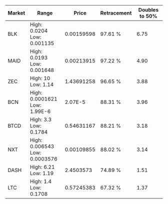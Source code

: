 | Market | Range | Price| Retracement | Doubles to 50% |
| --- | --- | --- | --- | --- |
| BLK | High: 0.0204<br />Low: 0.001135 | 0.00159598 | 97.61 % | 6.75 |
| MAID | High: 0.0193<br />Low: 0.001648 | 0.00213915 | 97.22 % | 4.90 |
| ZEC | High: 10<br />Low: 1.14 | 1.43691258 | 96.65 % | 3.88 |
| BCN | High: 0.0001621<br />Low: 1.99E-6 | 2.07E-5 | 88.31 % | 3.96 |
| BTCD | High: 3.3<br />Low: 0.1784 | 0.54631167 | 88.21 % | 3.18 |
| NXT | High: 0.006543<br />Low: 0.0003576 | 0.00109855 | 88.02 % | 3.14 |
| DASH | High: 6.21<br />Low: 1.19 | 2.4503573 | 74.89 % | 1.51 |
| LTC | High: 1.4<br />Low: 0.1708 | 0.57245383 | 67.32 % | 1.37 |
